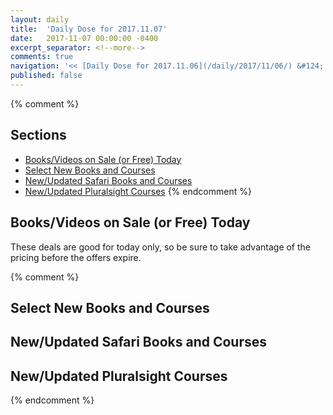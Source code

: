 ```yaml
---
layout: daily
title:  'Daily Dose for 2017.11.07'
date:   2017-11-07 00:00:00 -0400
excerpt_separator: <!--more-->
comments: true
navigation: '<< [Daily Dose for 2017.11.06](/daily/2017/11/06/) &#124; [Nov 2017](/daily/2017/11/) &#124; [2017](/daily/2017/) &#124; Daily Dose for 2017.11.08 >>'
published: false
---
```

{% comment %}
## Sections
* [Books/Videos on Sale (or Free) Today](#sale)
* [Select New Books and Courses](#select)
* [New/Updated Safari Books and Courses](#safari-new)
* [New/Updated Pluralsight Courses](#pluralsight-new)
{% endcomment %}

## <a name="sale"></a>Books/Videos on Sale (or Free) Today ##
These deals are good for today only, so be sure to take advantage of the pricing before the offers expire.

{% comment %}
## <a name="select"></a>Select New Books and Courses ##

## <a name="safari-new"></a>New/Updated Safari Books and Courses ## 

## <a name="pluralsight-new"></a>New/Updated Pluralsight Courses ## 
{% endcomment %}
